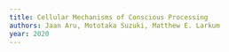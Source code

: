 ```yaml
---
title: Cellular Mechanisms of Conscious Processing
authors: Jaan Aru, Mototaka Suzuki, Matthew E. Larkum
year: 2020
---
```




